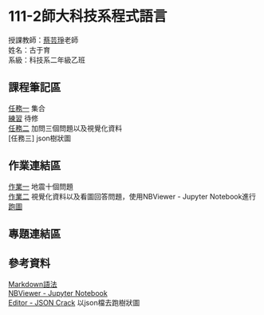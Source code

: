 # 111-2師大科技系程式語言
授課教師：[蔡芸琤](https://github.com/pecu/PL)老師\
姓名：古于育\
系級：科技系二年級乙班
## 課程筆記區
[任務一](https://github.com/kuyuyu/PL/blob/main/Task1/Task%201.ipynb) 集合\
[練習](https://github.com/kuyuyu/PL/blob/main/practice1/practice1.ipynb) 待修\
[任務二](https://github.com/kuyuyu/PL/blob/main/Task2/Task2.ipynb) 加問三個問題以及視覺化資料\
[任務三] json樹狀圖
## 作業連結區
[作業一](https://github.com/kuyuyu/PL/blob/main/HW1/HW1.ipynb) 地震十個問題\
[作業二](https://github.com/kuyuyu/PL/blob/main/HW2/HW2.ipynb) 視覺化資料以及看圖回答問題，使用NBViewer - Jupyter Notebook進行
[跑圖](https://nbviewer.org/github/kuyuyu/PL/blob/main/HW2/HW2.ipynb)
## 專題連結區
## 參考資料
[Markdown語法](https://markdown.tw/#link)\
[NBViewer - Jupyter Notebook](https://nbviewer.org/)\
[Editor - JSON Crack](https://jsoncrack.com/editor) 以json檔去跑樹狀圖
